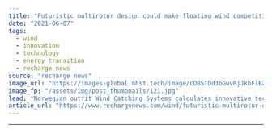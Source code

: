 ```yaml
---
title: "Futuristic multirotor design could make floating wind competitive 'as soon as 2022'"
date: "2021-06-07"
tags: 
  - wind
  - innovation
  - technology
  - energy transition
  - recharge news
source: "recharge news"
image_url: "https://images-global.nhst.tech/image/cDBSTDd3bGwvRjJkbFlBZXpTeThZWkNBUFJybW1YR3hrL1dWWmxIT0FnTT0=/nhst/binary/4f06908a99303b183cb49745728f39fc"
image_fp: "/assets/img/post_thumbnails/121.jpg"
lead: "Norwegian outfit Wind Catching Systems calculates innovative technology would transform economics and cut offshore wind farm acreage use by 80%"
article_url: "https://www.rechargenews.com/wind/futuristic-multirotor-design-could-make-floating-wind-competitive-as-soon-as-2022/2-1-1021312"
---
```


---
